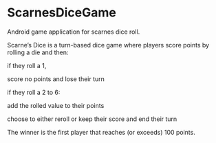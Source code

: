 # ScarnesDiceGame
Android game application for scarnes dice roll.

Scarne’s Dice is a turn-based dice game where players score points by rolling a die and then:

if they roll a 1,

score no points and lose their turn

if they roll a 2 to 6:
  
  add the rolled value to their points
  
  choose to either reroll or keep their score and end their turn

The winner is the first player that reaches (or exceeds) 100 points.
